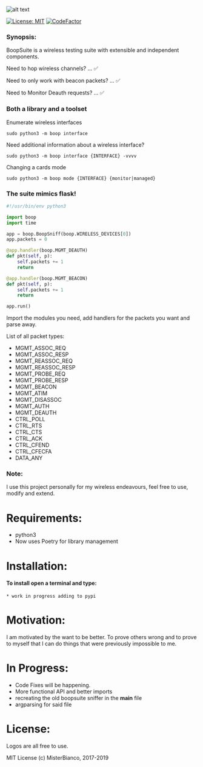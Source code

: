 ![alt text](Images/facebook_cover_photo_2.png)

[![License: MIT](https://img.shields.io/badge/License-MIT-yellow.svg)](https://opensource.org/licenses/MIT)
[![CodeFactor](https://www.codefactor.io/repository/github/misterbianco/boopsuite/badge)](https://www.codefactor.io/repository/github/misterbianco/boopsuite)

### Synopsis:

BoopSuite is a wireless testing suite with extensible and independent components.

Need to hop wireless channels?         ... ✅

Need to only work with beacon packets? ... ✅

Need to Monitor Deauth requests?       ... ✅

### Both a library and a toolset

Enumerate wireless interfaces

```
sudo python3 -m boop interface
```

Need additional information about a wireless interface?

```
sudo python3 -m boop interface {INTERFACE} -vvvv
```

Changing a cards mode

```
sudo python3 -m boop mode {INTERFACE} {monitor|managed}
```

### The suite mimics flask!

```python
#!/usr/bin/env python3

import boop
import time

app = boop.BoopSniff(boop.WIRELESS_DEVICES[0])
app.packets = 0

@app.handler(boop.MGMT_DEAUTH)
def pkt(self, p):
    self.packets += 1
    return

@app.handler(boop.MGMT_BEACON)
def pkt(self, p):
    self.packets += 1
    return

app.run()
```

Import the modules you need, add handlers for the packets you want and parse away.

List of all packet types:

* MGMT_ASSOC_REQ
* MGMT_ASSOC_RESP
* MGMT_REASSOC_REQ
* MGMT_REASSOC_RESP
* MGMT_PROBE_REQ
* MGMT_PROBE_RESP
* MGMT_BEACON
* MGMT_ATIM
* MGMT_DISASSOC
* MGMT_AUTH
* MGMT_DEAUTH
* CTRL_POLL
* CTRL_RTS
* CTRL_CTS
* CTRL_ACK
* CTRL_CFEND
* CTRL_CFECFA
* DATA_ANY

### Note:

I use this project personally for my wireless endeavours,
feel free to use, modify and extend.

# Requirements:

+ python3
+ Now uses Poetry for library management

# Installation:

#### To install open a terminal and type:

```
* work in progress adding to pypi
```

# Motivation:

I am motivated by the want to be better. To prove others wrong and to prove
to myself that I can do things that were previously impossible to me.

# In Progress:

+ Code Fixes will be happening.
+ More functional API and better imports
+ recreating the old boopsuite sniffer in the __main__ file
+ argparsing for said file

# License:

Logos are all free to use.

MIT License
(c) MisterBianco, 2017-2019
